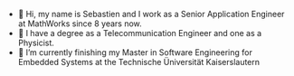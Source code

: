 - 👋 Hi, my name is Sebastien and I work as a Senior Application Engineer at MathWorks since 8 years now.
- 👀 I have a degree as a Telecommunication Engineer and one as a Physicist.
- 🌱 I’m currently finishing my Master in Software Engineering for Embedded Systems at the Technische Üniversität Kaiserslautern

<!---
Sebdee/Sebdee is a ✨ special ✨ repository because its `README.md` (this file) appears on your GitHub profile.
You can click the Preview link to take a look at your changes.
--->
